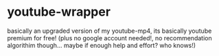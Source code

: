 # youtube-wrapper
basically an upgraded version of my youtube-mp4, its basically youtube premium for free! (plus no google account needed!, no recommendation algorithim though... maybe if enough help and effort? who knows!)
